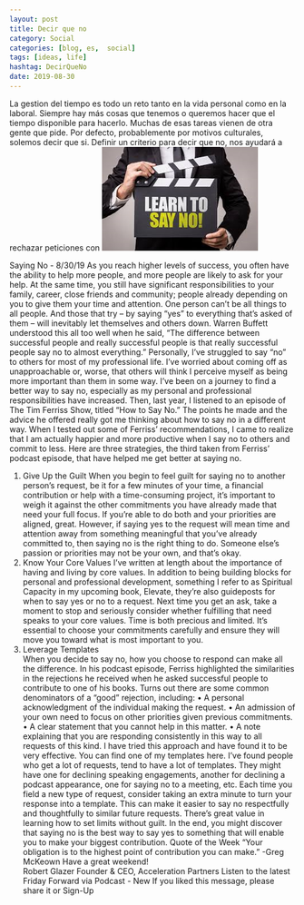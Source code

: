 ```yaml
---
layout: post
title: Decir que no
category: Social
categories: [blog, es,  social]
tags: [ideas, life]
hashtag: DecirQueNo
date: 2019-08-30
---
```


La gestion del tiempo es todo un reto tanto en la vida personal como en la laboral. Siempre hay más cosas que tenemos o queremos hacer que el tiempo disponible para hacerlo. Muchas de esas tareas vienen de otra gente que pide. Por defecto, probablemente por motivos culturales, solemos decir que si. Definir un criterio para decir que no, nos ayudará a rechazar peticiones con 
![SayNo](/images/DecirQueNo-0.png)

Saying No - 8/30/19
As you reach higher levels of success, you often have the ability to help more people, and more people are likely to ask for your help. At the same time, you still have significant responsibilities to your family, career, close friends and community; people already depending on you to give them your time and attention.
One person can’t be all things to all people. And those that try – by saying “yes” to everything that’s asked of them – will inevitably let themselves and others down.
Warren Buffett understood this all too well when he said, “The difference between successful people and really successful people is that really successful people say no to almost everything.”
Personally, I’ve struggled to say “no” to others for most of my professional life. I’ve worried about coming off as unapproachable or, worse, that others will think I perceive myself as being more important than them in some way.
I’ve been on a journey to find a better way to say no, especially as my personal and professional responsibilities have increased. Then, last year, I listened to an episode of The Tim Ferriss Show, titled “How to Say No.”
The points he made and the advice he offered really got me thinking about how to say no in a different way. When I tested out some of Ferriss’ recommendations, I came to realize that I am actually happier and more productive when I say no to others and commit to less.
Here are three strategies, the third taken from Ferriss’ podcast episode, that have helped me get better at saying no.
1. Give Up the Guilt
When you begin to feel guilt for saying no to another person’s request, be it for a few minutes of your time, a financial contribution or help with a time-consuming project, it’s important to weigh it against the other commitments you have already made that need your full focus.
If you’re able to do both and your priorities are aligned, great. However, if saying yes to the request will mean time and attention away from something meaningful that you’ve already committed to, then saying no is the right thing to do. Someone else’s passion or priorities may not be your own, and that’s okay.
2. Know Your Core Values
I’ve written at length about the importance of having and living by core values. In addition to being building blocks for personal and professional development, something I refer to as Spiritual Capacity in my upcoming book, Elevate, they’re also guideposts for when to say yes or no to a request.
Next time you get an ask, take a moment to stop and seriously consider whether fulfilling that need speaks to your core values.
Time is both precious and limited. It’s essential to choose your commitments carefully and ensure they will move you toward what is most important to you.
3. Leverage Templates   
When you decide to say no, how you choose to respond can make all the difference. In his podcast episode, Ferriss highlighted the similarities in the rejections he received when he asked successful people to contribute to one of his books.
Turns out there are some common denominators of a “good” rejection, including:
•	A personal acknowledgment of the individual making the request.
•	An admission of your own need to focus on other priorities given previous commitments.
•	A clear statement that you cannot help in this matter.
•	A note explaining that you are responding consistently in this way to all requests of this kind.
I have tried this approach and have found it to be very effective. You can find one of my templates here.
I’ve found people who get a lot of requests, tend to have a lot of templates. They might have one for declining speaking engagements, another for declining a podcast appearance, one for saying no to a meeting, etc.
Each time you field a new type of request, consider taking an extra minute to turn your response into a template. This can make it easier to say no respectfully and thoughtfully to similar future requests.
There’s great value in learning how to set limits without guilt. In the end, you might discover that saying no is the best way to say yes to something that will enable you to make your biggest contribution.
Quote of the Week
“Your obligation is to the highest point of contribution you can make.” -Greg McKeown
Have a great weekend!   
Robert Glazer
Founder & CEO, Acceleration Partners 
Listen to the latest Friday Forward via Podcast - New
If you liked this message, please share it or Sign-Up 


